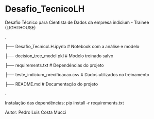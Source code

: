 # Desafio_TecnicoLH
Desafio Técnico para Cientista de Dados da empresa indicium - Trainee (LIGHTHOUSE)


.

├── Desafio_TecnicoLH.ipynb    # Notebook com a análise e modelo

├── decision_tree_model.pkl    # Modelo treinado salvo

├── requirements.txt           # Dependências do projeto

├── teste_indicium_precificacao.csv  # Dados utilizados no treinamento

├── README.md                  # Documentação do projeto

. 


Instalação das dependências:
pip install -r requirements.txt

Autor: Pedro Luis Costa Mucci
